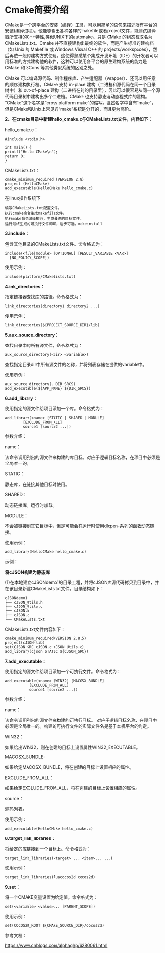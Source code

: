 # Cmake简要介绍 #

CMake是一个跨平台的安装（编译）工具，可以用简单的语句来描述所有平台的安装(编译过程)。他能够输出各种各样的makefile或者project文件，能测试编译器所支持的C++特性,类似UNIX下的automake。只是 CMake 的组态档取名为 CMakeLists.txt。Cmake 并不直接建构出最终的软件，而是产生标准的建构档（如 Unix 的 Makefile 或 Windows Visual C++ 的 projects/workspaces），然后再依一般的建构方式使用。这使得熟悉某个集成开发环境（IDE）的开发者可以用标准的方式建构他的软件，这种可以使用各平台的原生建构系统的能力是 CMake 和 SCons 等其他类似系统的区别之处。

CMake 可以编译源代码、制作程序库、产生适配器（wrapper）、还可以用任意的顺序建构执行档。CMake 支持 in-place 建构（二进档和源代码在同一个目录树中）和 out-of-place 建构（二进档在别的目录里），因此可以很容易从同一个源代码目录树中建构出多个二进档。CMake 也支持静态与动态程式库的建构。
“CMake”这个名字是“cross platform make”的缩写。虽然名字中含有“make”，但是CMake和Unix上常见的“make”系统是分开的，而且更为高阶。



**2、在cmake目录中新建hello_cmake.c与CMakeLists.txt文件，内容如下：**

hello_cmake.c：

    #include <stdio.h>
    
    int main() {
    printf("Hello CMake\n");
    return 0;
    }
CMakeLists.txt：

    cmake_minimum_required (VERSION 2.8)
    project (HelloCMake)
    add_executable(HelloCMake hello_cmake.c)

在linux操作系统下

    编写CMakeLists.txt配置文件。
    执行cmake命令生成makefile文件。
    执行make命令编译执行，生成最终的目标文件。
    运行最终生成的可执行文件即可，这步可选。makeinstall

**3.include：**

包含其他目录的CMakeLists.txt文件。命令格式为：

    include(<file|module> [OPTIONAL] [RESULT_VARIABLE <VAR>]
      [NO_POLICY_SCOPE])
使用示例：

	include(platform/CMakeLists.txt)

**4.ink_directories：**

指定链接器查找库的路径。命令格式为：

	link_directories(directory1 directory2 ...)

使用示例：

	link_directories(${PROJECT_SOURCE_DIR}/lib)


**5.aux_source_directory：**

查找目录中的所有源文件。命令格式为：

	aux_source_directory(<dir> <variable>)

查找指定目录dir中所有源文件的名称，并将列表存储在提供的variable中。

使用示例：

    aux_source_directory(. DIR_SRCS)
    add_executable(${APP_NAME} ${DIR_SRCS})


**6.add_library：**

使用指定的源文件给项目添加一个库。命令格式为：

	add_library(<name> [STATIC | SHARED | MODULE]
            [EXCLUDE_FROM_ALL]
            source1 [source2 ...])
参数介绍：

name：

该命令调用列出的源文件来构建的库目标。对应于逻辑目标名称，在项目中必须是全局唯一的。

STATIC：

静态库，在链接其他目标时使用。

SHARED：

动态链接库，运行时加载。

MODULE：

不会被链接到其它目标中，但是可能会在运行时使用dlopen-系列的函数动态链接。

使用示例：

	add_library(HelloCMake hello_cmake.c)

示例：

 **将cJSON构建为静态库**

(1)在本地建立cJSONdemo1的目录工程，并将cJSON库源代码拷贝到目录中，并在该目录新建CMakeLists.txt文件。目录结构如下：

    cJSONdemo1  
    ├── cJSON_Utils.h  
    ├── cJSON_Utils.c  
    ├── cJSON.h
    ├── cJSON.c
    └── CMakeLists.txt 

CMakeLists.txt文件内容如下：

    cmake_minimum_required(VERSION 2.8.5)
    project(cJSON-lib)
    set(CJSON_SRC cJSON.c cJSON_Utils.c)
    add_library(cjson STATIC ${CJSON_SRC})


**7.add_executable：**

使用指定的源文件给项目添加一个可执行文件。命令格式为：

	add_executable(<name> [WIN32] [MACOSX_BUNDLE]
               [EXCLUDE_FROM_ALL]
               source1 [source2 ...])
参数介绍：

name：

该命令调用列出的源文件来构建的可执行目标。 对应于逻辑目标名称，在项目中必须是全局唯一的。构建的可执行文件的实际文件名是基于本机平台的约定。

WIN32：

如果给出WIN32，则在创建的目标上设置属性WIN32_EXECUTABLE。

MACOSX_BUNDLE:

如果给定MACOSX_BUNDLE，将在创建的目标上设置相应的属性。

EXCLUDE_FROM_ALL：

如果给定EXCLUDE_FROM_ALL，将在创建的目标上设置相应的属性。

source：

源码列表。

使用示例：

	add_executable(HelloCMake hello_cmake.c)

**8.target_link_libraries：**

将给定的库链接到一个目标上。命令格式为：

	target_link_libraries(<target> ... <item>... ...)

使用示例：

	target_link_libraries(luacocos2d cocos2d)

**9.set：**

将一个CMAKE变量设置为给定值。命令格式为：

	set(<variable> <value>... [PARENT_SCOPE])

使用示例：

	set(COCOS2D_ROOT ${CMAKE_SOURCE_DIR}/cocos2d)

参考文档：

https://www.cnblogs.com/alphagl/p/6280061.html